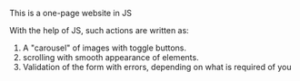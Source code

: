 This is a one-page website in JS

With the help of JS, such actions are written as: 
1) A "carousel" of images with toggle buttons.
2) scrolling with smooth appearance of elements.
3) Validation of the form with errors, depending on what is required of you
